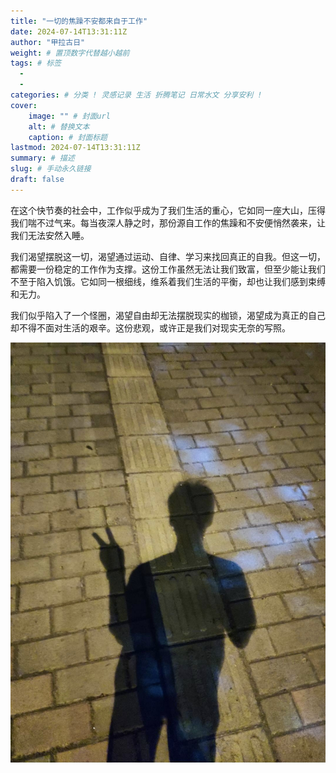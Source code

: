 ```yaml
---
title: "一切的焦躁不安都来自于工作"
date: 2024-07-14T13:31:11Z
author: "甲拉古日"
weight: # 置顶数字代替越小越前
tags: # 标签
  - 
  - 
categories: # 分类 ! 灵感记录 生活 折腾笔记 日常水文 分享安利 !
cover:
    image: "" # 封面url
    alt: # 替换文本
    caption: # 封面标题
lastmod: 2024-07-14T13:31:11Z
summary: # 描述
slug: # 手动永久链接
draft: false
---
```

在这个快节奏的社会中，工作似乎成为了我们生活的重心，它如同一座大山，压得我们喘不过气来。每当夜深人静之时，那份源自工作的焦躁和不安便悄然袭来，让我们无法安然入睡。

我们渴望摆脱这一切，渴望通过运动、自律、学习来找回真正的自我。但这一切，都需要一份稳定的工作作为支撑。这份工作虽然无法让我们致富，但至少能让我们不至于陷入饥饿。它如同一根细线，维系着我们生活的平衡，却也让我们感到束缚和无力。

我们似乎陷入了一个怪圈，渴望自由却无法摆脱现实的枷锁，渴望成为真正的自己却不得不面对生活的艰辛。这份悲观，或许正是我们对现实无奈的写照。

![](/img/2024/1720964027417.jpg)